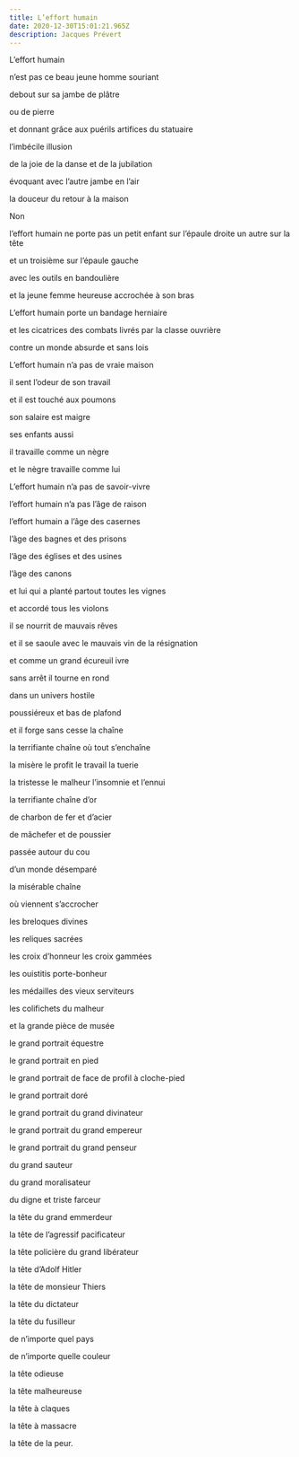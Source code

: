 ```yaml
---
title: L’effort humain
date: 2020-12-30T15:01:21.965Z
description: Jacques Prévert
---
```

L’effort humain

n’est pas ce beau jeune homme souriant

debout sur sa jambe de plâtre

ou de pierre

et donnant grâce aux puérils artifices du statuaire

l’imbécile illusion

de la joie de la danse et de la jubilation

évoquant avec l’autre jambe en l’air

la douceur du retour à la maison

Non

l’effort humain ne porte pas un petit enfant sur l’épaule droite un autre sur la tête

et un troisième sur l’épaule gauche

avec les outils en bandoulière

et la jeune femme heureuse accrochée à son bras

L’effort humain porte un bandage herniaire

et les cicatrices des combats livrés par la classe ouvrière

contre un monde absurde et sans lois

L’effort humain n’a pas de vraie maison

il sent l’odeur de son travail

et il est touché aux poumons

son salaire est maigre

ses enfants aussi

il travaille comme un nègre

et le nègre travaille comme lui

L’effort humain n’a pas de savoir-vivre

l’effort humain n’a pas l’âge de raison

l’effort humain a l’âge des casernes

l’âge des bagnes et des prisons

l’âge des églises et des usines

l’âge des canons

et lui qui a planté partout toutes les vignes

et accordé tous les violons

il se nourrit de mauvais rêves

et il se saoule avec le mauvais vin de la résignation

et comme un grand écureuil ivre

sans arrêt il tourne en rond

dans un univers hostile

poussiéreux et bas de plafond

et il forge sans cesse la chaîne

la terrifiante chaîne où tout s’enchaîne

la misère le profit le travail la tuerie

la tristesse le malheur l’insomnie et l’ennui

la terrifiante chaîne d’or

de charbon de fer et d’acier

de mâchefer et de poussier

passée autour du cou

d’un monde désemparé

la misérable chaîne

où viennent s’accrocher

les breloques divines

les reliques sacrées

les croix d’honneur les croix gammées

les ouistitis porte-bonheur

les médailles des vieux serviteurs

les colifichets du malheur

et la grande pièce de musée

le grand portrait équestre

le grand portrait en pied

le grand portrait de face de profil à cloche-pied

le grand portrait doré

le grand portrait du grand divinateur

le grand portrait du grand empereur

le grand portrait du grand penseur

du grand sauteur

du grand moralisateur

du digne et triste farceur

la tête du grand emmerdeur

la tête de l’agressif pacificateur

la tête policière du grand libérateur

la tête d’Adolf Hitler

la tête de monsieur Thiers

la tête du dictateur

la tête du fusilleur

de n’importe quel pays

de n’importe quelle couleur

la tête odieuse

la tête malheureuse

la tête à claques

la tête à massacre

la tête de la peur.